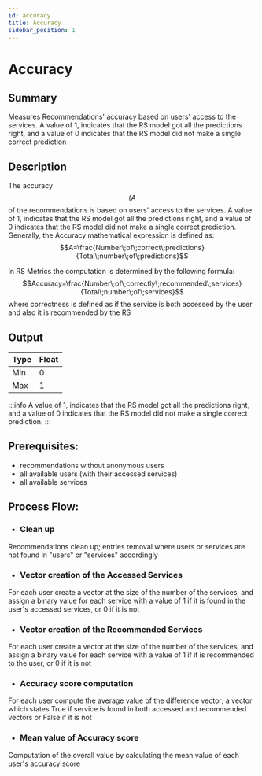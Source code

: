 ```yaml
---
id: accuracy
title: Accuracy
sidebar_position: 1
---
```


# Accuracy

## Summary
Measures Recommendations' accuracy based on users' access to the services. A value of 1, indicates that the RS model got all the predictions right, and a value of 0 indicates that the RS model did not make a single correct prediction

## Description
The accuracy $$(A$$ of the recommendations is based on users' access to the services. A value of 1, indicates that the RS model got all the predictions right, and a value of 0 indicates that the RS model did not make a single correct prediction. Generally, the Accuracy mathematical expression is defined as: 
$$A=\frac{Number\;of\;correct\;predictions}{Total\;number\;of\;predictions}$$<p>
In RS Metrics the computation is determined by the following formula: 
    $$Accuracy=\frac{Number\;of\;correctly\;recommended\;services}{Total\;number\;of\;services}$$where correctness is defined as if the service is both accessed by the user and also it is recommended by the RS</p>

## Output

| Type | Float |
| --- | ----------- |
| Min | 0 |
| Max | 1 |

:::info
A value of 1, indicates that the RS model got all the predictions right, and a value of 0 indicates that the RS model did not make a single correct prediction.
:::

## Prerequisites:
* recommendations without anonymous users
* all available users (with their accessed services)
* all available services

## Process Flow:
* ### Clean up
Recommendations clean up; entries removal where users or services are not found in "users" or "services" accordingly
* ### Vector creation of the Accessed Services
For each user create a vector at the size of the number of the services, and assign a binary value for each service with a value of 1 if it is found in the user's accessed services, or 0 if it is not
* ### Vector creation of the Recommended Services
For each user create a vector at the size of the number of the services, and assign a binary value for each service with a value of 1 if it is recommended to the user, or 0 if it is not
* ### Accuracy score computation
For each user compute the average value of the difference vector; a vector which states True if service is found in both accessed and recommended vectors or False if it is not
* ### Mean value of Accuracy score
Computation of the overall value by calculating the mean value of each user's accuracy score 
